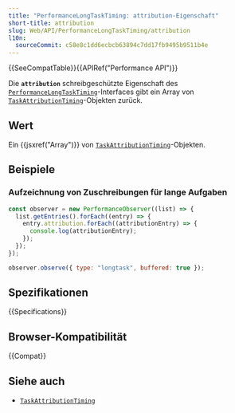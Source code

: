 ```yaml
---
title: "PerformanceLongTaskTiming: attribution-Eigenschaft"
short-title: attribution
slug: Web/API/PerformanceLongTaskTiming/attribution
l10n:
  sourceCommit: c58e8c1dd6ecbcb63894c7dd17fb9495b9511b4e
---
```


{{SeeCompatTable}}{{APIRef("Performance API")}}

Die **`attribution`** schreibgeschützte Eigenschaft des [`PerformanceLongTaskTiming`](/de/docs/Web/API/PerformanceLongTaskTiming)-Interfaces gibt ein Array von [`TaskAttributionTiming`](/de/docs/Web/API/TaskAttributionTiming)-Objekten zurück.

## Wert

Ein {{jsxref("Array")}} von [`TaskAttributionTiming`](/de/docs/Web/API/TaskAttributionTiming)-Objekten.

## Beispiele

### Aufzeichnung von Zuschreibungen für lange Aufgaben

```js
const observer = new PerformanceObserver((list) => {
  list.getEntries().forEach((entry) => {
    entry.attribution.forEach((attributionEntry) => {
      console.log(attributionEntry);
    });
  });
});

observer.observe({ type: "longtask", buffered: true });
```

## Spezifikationen

{{Specifications}}

## Browser-Kompatibilität

{{Compat}}

## Siehe auch

- [`TaskAttributionTiming`](/de/docs/Web/API/TaskAttributionTiming)
